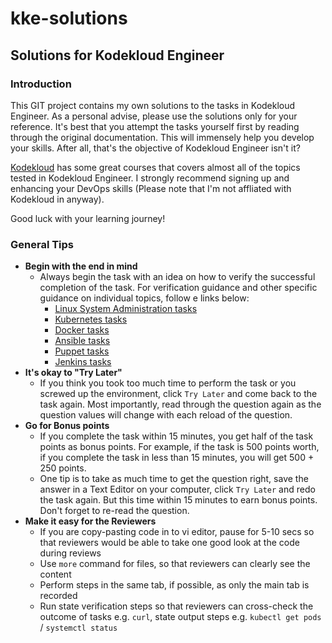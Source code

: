# kke-solutions

## Solutions for Kodekloud Engineer

### Introduction

This GIT project contains my own solutions to the tasks in Kodekloud Engineer. As a personal advise, please use the solutions only for your reference. It's best that you attempt the tasks yourself first by reading through the original documentation. This will immensely help you develop your skills. After all, that's the objective of Kodekloud Engineer isn't it?

[Kodekloud](https://kodekloud.com) has some great courses that covers almost all of the topics tested in Kodekloud Engineer. I strongly recommend signing up and enhancing your DevOps skills (Please note that I'm not affliated with Kodekloud in anyway).

Good luck with your learning journey!

### General Tips

* **Begin with the end in mind**
  * Always begin the task with an idea on how to verify the successful completion of the task. For verification guidance and other specific guidance on individual topics, follow e links below:
    * [Linux System Administration tasks](./linux/README.md)
    * [Kubernetes tasks](./kubernetes/README.md)
    * [Docker tasks](./docker/README.md)
    * [Ansible tasks](./ansible/README.md)
    * [Puppet tasks](./puppet/README.md)
    * [Jenkins tasks](./jenkins/README.md)
* **It's okay to "Try Later"**
  * If you think you took too much time to perform the task or you screwed up the environment, click `Try Later` and come back to the task again. Most importantly, read through the question again as the question values will change with each reload of the question.
* **Go for Bonus points**
  * If you complete the task within 15 minutes, you get half of the task points as bonus points. For example, if the task is 500 points worth, if you complete the task in less than 15 minutes, you will get 500 + 250 points.
  * One tip is to take as much time to get the question right, save the answer in a Text Editor on your computer, click `Try Later` and redo the task again. But this time within 15 minutes to earn bonus points. Don't forget to re-read the question.
* **Make it easy for the Reviewers**
  * If you are copy-pasting code in to vi editor, pause for 5-10 secs so that reviewers would be able to take one good look at the code during reviews
  * Use `more` command for files, so that reviewers can clearly see the content
  * Perform steps in the same tab, if possible, as only the main tab is recorded
  * Run state verification steps so that reviewers can cross-check the outcome of tasks e.g. `curl`, state output steps e.g. `kubectl get pods` / `systemctl status`
